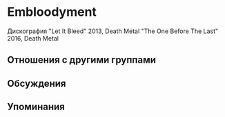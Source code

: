 # Embloodyment

Дискография
"Let It Bleed" 2013, Death Metal
"The One Before The Last" 2016, Death Metal

## Отношения с другими группами


## Обсуждения


## Упоминания

